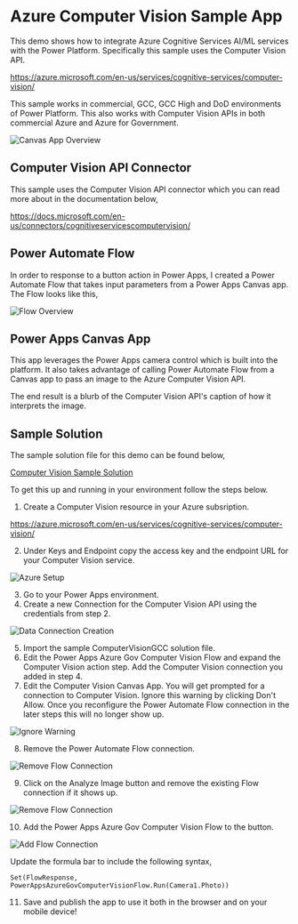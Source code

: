 # Azure Computer Vision Sample App
This demo shows how to integrate Azure Cognitive Services AI/ML services with the Power Platform.  Specifically this sample uses the Computer Vision API. 

https://azure.microsoft.com/en-us/services/cognitive-services/computer-vision/

This sample works in commercial, GCC, GCC High and DoD environments of Power Platform.  This also works with Computer Vision APIs in both commercial Azure and Azure for Government.

![Canvas App Overview](files/computer-vision-app-overview.png)

## Computer Vision API Connector
This sample uses the Computer Vision API connector which you can read more about in the documentation below,

https://docs.microsoft.com/en-us/connectors/cognitiveservicescomputervision/

## Power Automate Flow
In order to response to a button action in Power Apps, I created a Power Automate Flow that takes input parameters from a Power Apps Canvas app.  The Flow looks like this,

![Flow Overview](files/computer-vision-flow-overview.JPG)

## Power Apps Canvas App
This app leverages the Power Apps camera control which is built into the platform.  It also takes advantage of calling  Power Automate Flow from a Canvas app to pass an image to the Azure Computer Vision API.

The end result is a blurb of the Computer Vision API's caption of how it interprets the image.

## Sample Solution
The sample solution file for this demo can be found below,

[Computer Vision Sample Solution](https://github.com/microsoft/Federal-Business-Applications/raw/main/demos/azure-computer-vision/files/ComputerVisionGCC_1_0_0_6.zip)

To get this up and running in your environment follow the steps below.

1. Create a Computer Vision resource in your Azure subsription. 

https://azure.microsoft.com/en-us/services/cognitive-services/computer-vision/

2. Under Keys and Endpoint copy the access key and the endpoint URL for your Computer Vision service.

![Azure Setup](files/computer-vision-azure-setup.JPG)

3. Go to your Power Apps environment.
4. Create a new Connection for the Computer Vision API using the credentials from step 2.

![Data Connection Creation](files/computer-vision-data-connectors.JPG)

5. Import the sample ComputerVisionGCC solution file.
6. Edit the Power Apps Azure Gov Computer Vision Flow and expand the Computer Vision action step.  Add the Computer Vision connection you added in step 4.
7. Edit the Computer Vision Canvas App.  You will get prompted for a connection to Computer Vision.  Ignore this warning by clicking Don't Allow.  Once you reconfigure the Power Automate Flow connection in the later steps this will no longer show up.

![Ignore Warning](files/computer-vision-connection-warning.JPG)

8. Remove the Power Automate Flow connection.  

![Remove Flow Connection](files/computer-vision-remove-connection.JPG)

9. Click on the Analyze Image button and remove the existing Flow connection if it shows up.

![Remove Flow Connection](files/computer-vision-remove-old-flow.JPG)

10. Add the Power Apps Azure Gov Computer Vision Flow to the button.  

![Add Flow Connection](files/computer-vision-add-flow.JPG)

Update the formula bar to include the following syntax,

````
Set(FlowResponse, PowerAppsAzureGovComputerVisionFlow.Run(Camera1.Photo))
````

11. Save and publish the app to use it both in the browser and on your mobile device!